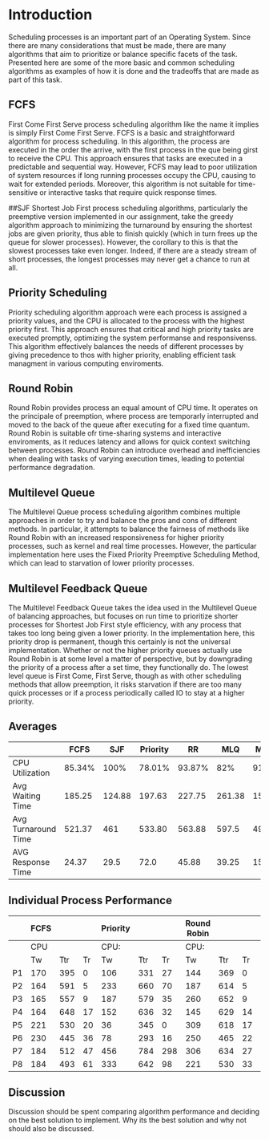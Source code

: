 # Introduction
Scheduling processes is an important part of an Operating System. Since there are many considerations that must be made, there are many algorithms that aim to prioritize or balance specific facets of the task. Presented here are some of the more basic and common scheduling algorithms as examples of how it is done and the tradeoffs that are made as part of this task.

## FCFS
First Come First Serve process scheduling algorithm like the name it implies is simply First Come First Serve. FCFS is a basic and straightforward algorithm for process scheduling. In this algorithm, the process are executed in the order the arrive, with the first process in the que being girst to receive the CPU. This approach ensures that tasks are executed in a predictable and sequential way. However, FCFS may lead to poor utilization of system resources if long running processes occupy the CPU, causing to wait for extended periods. Moreover, this algorithm is not suitable for time-sensitive or interactive tasks that require quick response times.  

##SJF
Shortest Job First process scheduling algorithms, particularly the preemptive version implemented in our assignment, take the greedy algorithm approach to minimizing the turnaround by ensuring the shortest jobs are given priority, thus able to finish quickly (which in turn frees up the queue for slower processes). However, the corollary to this is that the slowest processes take even longer. Indeed, if there are a steady stream of short processes, the longest processes may never get a chance to run at all.

## Priority Scheduling
Priority scheduling algorithm approach were each process is assigned a priority values, and the CPU is allocated to the process with the highest priority first. This approach ensures that critical and high priority tasks are executed promptly, optimizing the system performanse and responsivenss. This algorithm effectively balances the needs of different processes by giving precedence to thos with higher priority, enabling efficient task managment in various computing enviroments. 

## Round Robin
Round Robin provides process an equal amount of CPU time. It operates on the principale of preemption, where process are temporarly interrupted and moved to the back of the queue after executing for a fixed time quantum. Round Robin is suitable ofr time-sharing systems and interactive enviroments, as it reduces latency and allows for quick context switching between processes. Round Robin can introduce overhead and inefficiencies when dealing with tasks of varying execution times, leading to potential performance degradation. 


## Multilevel Queue
The Multilevel Queue process scheduling algorithm combines multiple approaches in order to try and balance the pros and cons of different methods. In particular, it attempts to balance the fairness of methods like Round Robin with an increased responsiveness for higher priority processes, such as kernel and real time processes. However, the particular implementation here uses the Fixed Priority Preemptive Scheduling Method, which can lead to starvation of lower priority processes.

## Multilevel Feedback Queue
The Multilevel Feedback Queue takes the idea used in the Multilevel Queue of balancing approaches, but focuses on run time to prioritize shorter processes for Shortest Job First style efficiency, with any process that takes too long being given a lower priority. In the implementation here, this priority drop is permanent, though this certainly is not the universal implementation. Whether or not the higher priority queues actually use Round Robin is at some level a matter of perspective, but by downgrading the priority of a process after a set time, they functionally do. The lowest level queue is First Come, First Serve, though as with other scheduling methods that allow preemption, it risks starvation if there are too many quick processes or if a process periodically called IO to stay at a higher priority.


## Averages

|						|FCFS	|SJF	| Priority	|RR		|MLQ	|MLFQ	|
|---					|---	|---	|---		|---	|---	|---	|
|CPU Utilization		|85.34%	|100%	|		78.01%	|	93.87%	|82%	|91.4%	|
|Avg Waiting Time		|185.25	|124.88	|	197.63		|	227.75	|261.38	|156.88	|
|Avg Turnaround Time	|521.37	|461	|	533.80		|	563.88	|597.5	|493	|
|AVG Response Time		|24.37	|29.5	|	72.0		|	45.88	|39.25	|15.75	|

## Individual Process Performance

|    | FCFS |     |    | Priority |     |    | Round Robin |     |    | SJF  |     |    | MLQ  |     |    | MLFQ |     |    |
|----|------|-----|----|----------|-----|----|-------------|-----|----|------|-----|----|------|-----|----|------|-----|----|
|    | CPU  |     |    | CPU:     |     |    | CPU:        |     |    | CPU: |     |    | CPU: |     |    | CPU: |     |    |
|    | Tw   | Ttr | Tr | Tw       | Ttr | Tr | Tw          | Ttr | Tr | Tw   | Ttr | Tr | Tw   | Ttr | Tr | Tw   | Ttr | Tr |
| P1 |  170 | 395 | 0  |   106    | 331 | 27 |      144    | 369 | 0  |  26  | 251 | 11 |  68  | 293 |  0 |  63  | 288 | 0  |
| P2 |  164 | 591 | 5  |   233    | 660 | 70 |      187    | 614 | 5  |  46  | 473 | 3  |  409 | 836 | 35 |  145 | 572 | 5  |
| P3 |  165 | 557 | 9  |   187    | 579 | 35 |      260    | 652 | 9  |  255 | 647 | 16 |  401 | 401 | 39 |  221 | 613 | 9  |
| P4 |  164 | 648 | 17 |   152    | 636 | 32 |      145    | 629 | 14 |  8   | 492 | 0  |  56  | 540 | 4  |  17  | 501 | 14 |
| P5 |  221 | 530 | 20 |   36     | 345 | 0  |      309    | 618 | 17 |  231 | 540 | 123|  132 | 441 | 7  |  253 | 562 | 17 |
| P6 |  230 | 445 | 36 |   78     | 293 | 16 |      250    | 465 | 22 |  61  | 276 | 29 |  132 | 347 | 11 |  191 | 406 | 22 |
| P7 |  184 | 512 | 47 |   456    | 784 | 298|      306    | 634 | 27 |  277 | 605 | 47 |  435 | 763 | 96 |  228 | 556 | 27 |
| P8 |  184 | 493 | 61 |   333    | 642 | 98 |      221    | 530 | 33 |   95 |  404| 7   |  458 | 767 | 122|  137 | 446 | 32 |

## Discussion
Discussion should be spent comparing algorithm performance and deciding on the best solution to implement. Why its the best solution and why not should also be discussed.

